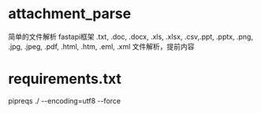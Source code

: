 # attachment_parse
简单的文件解析
fastapi框架
.txt, .doc, .docx, .xls, .xlsx, .csv,.ppt, .pptx, .png, .jpg, .jpeg, .pdf, .html, .htm, .eml, .xml 文件解析，提前内容

# requirements.txt
 pipreqs ./ --encoding=utf8 --force